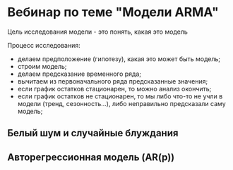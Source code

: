 # Вебинар по теме "Модели ARMA"

Цель исследования модели - это понять, какая это модель

Процесс исследования:
- делаем предположение (гипотезу), какая это может быть модель;
- строим модель;
- делаем предсказание временного ряда;
- вычитаем из первоначального ряда предсказанные значения;
- если график остатков стационарен, то можно анализ окончить;
- если график остатков не стационарен, то мы либо что-то не учли в модели (тренд, сезонность...), либо неправильно предсказали саму модель;

## Белый шум и случайные блуждания


## Авторегрессионная модель (AR(p))


